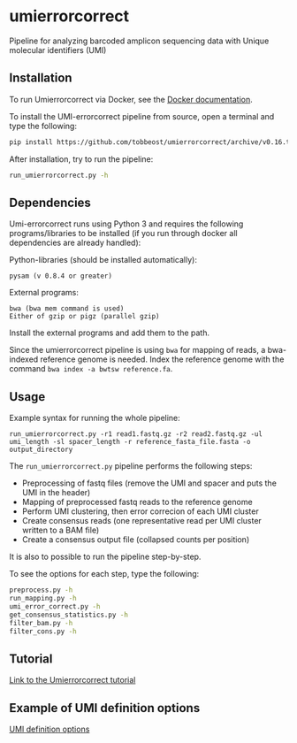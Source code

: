 # umierrorcorrect

Pipeline for analyzing  barcoded amplicon sequencing data with Unique molecular identifiers (UMI)

Installation
------------

To run Umierrorcorrect via Docker, see the [Docker documentation](doc/docker.md).

To install the UMI-errorcorrect pipeline from source, open a terminal and type the following:

```bash
pip install https://github.com/tobbeost/umierrorcorrect/archive/v0.16.tar.gz 
```
    
After installation, try to run the pipeline:

```bash
run_umierrorcorrect.py -h
```

Dependencies
------------

Umi-errorcorrect runs using Python 3 and requires the following programs/libraries to be installed (if you run through docker all dependencies are already handled):

Python-libraries (should be installed automatically):

    pysam (v 0.8.4 or greater)

External programs:

    bwa (bwa mem command is used)
    Either of gzip or pigz (parallel gzip)

Install the external programs and add them to the path.

Since the umierrorcorrect pipeline is using `bwa` for mapping of reads, a bwa-indexed reference genome is needed. Index the reference genome with the command `bwa index -a bwtsw reference.fa`.

Usage
-----

Example syntax for running the whole pipeline:

    run_umierrorcorrect.py -r1 read1.fastq.gz -r2 read2.fastq.gz -ul umi_length -sl spacer_length -r reference_fasta_file.fasta -o output_directory

The ``run_umierrorcorrect.py`` pipeline performs the following steps:

- Preprocessing of fastq files (remove the UMI and spacer and puts the UMI in the header)
- Mapping of preprocessed fastq reads to the reference genome
- Perform UMI clustering, then error correcion of each UMI cluster
- Create consensus reads (one representative read per UMI cluster written to a BAM file)
- Create a consensus output file (collapsed counts per position)

It is also to possible to run the pipeline step-by-step.

To see the options for each step, type the following:

```bash
preprocess.py -h
run_mapping.py -h
umi_error_correct.py -h
get_consensus_statistics.py -h
filter_bam.py -h
filter_cons.py -h
```
Tutorial
--------

[Link to the Umierrorcorrect tutorial](https://github.com/tobbeost/umierrorcorrect/wiki/Tutorial)


Example of UMI definition options
----------------------------------

[UMI definition options](https://github.com/tobbeost/umierrorcorrect/wiki/UMI-definition-options)
